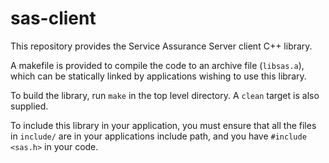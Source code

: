 sas-client
==========


This repository provides the Service Assurance Server client C++ library.

A makefile is provided to compile the code to an archive file (`libsas.a`), which can be statically linked by applications wishing to use this library.

To build the library, run `make` in the top level directory. A `clean` target is also supplied.

To include this library in your application, you must ensure that all the files in `include/` are in your applications include path, and you have `#include <sas.h>` in your code.

